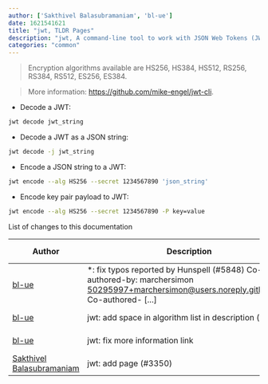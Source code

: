 ```yaml
---
author: ['Sakthivel Balasubramaniam', 'bl-ue']
date: 1621541621
title: "jwt, TLDR Pages"
description: "jwt, A command-line tool to work with JSON Web Tokens (JWTs)."
categories: "common"
---
```

> Encryption algorithms available are HS256, HS384, HS512, RS256, RS384, RS512, ES256, ES384.

> More information: <https://github.com/mike-engel/jwt-cli>.

- Decode a JWT:

```bash
jwt decode jwt_string
```

- Decode a JWT as a JSON string:

```bash
jwt decode -j jwt_string
```

- Encode a JSON string to a JWT:

```bash
jwt encode --alg HS256 --secret 1234567890 'json_string'
```

- Encode key pair payload to JWT:

```bash
jwt encode --alg HS256 --secret 1234567890 -P key=value
```
List of changes to this documentation


Author | Description | ISO 8601 Date | GitHub link
------|-----|-----|-----
[bl-ue](mailto:54780737+bl-ue@users.noreply.github.com) | *: fix typos reported by Hunspell (#5848) Co-authored-by: marchersimon <50295997+marchersimon@users.noreply.github.com> Co-authored- [...] | 2021-05-20T22:13:41 | [8ebd171d6f00](https://github.com/tldr-pages/tldr/commit/8ebd171d6f001698709fefc02b1fd5cc9f3a99c4)
[bl-ue](mailto:54780737+bl-ue@users.noreply.github.com) | jwt: add space in algorithm list in description (#5135) | 2021-01-11T17:14:01 | [c0ed70aa40f6](https://github.com/tldr-pages/tldr/commit/c0ed70aa40f665357cabe056f9d87d086dc0dbd8)
[bl-ue](mailto:54780737+bl-ue@users.noreply.github.com) | jwt: fix more information link | 2021-01-08T09:38:18 | [8f9e1a045290](https://github.com/tldr-pages/tldr/commit/8f9e1a045290da2cf3038194be4c2fb9b5a0c058)
[Sakthivel Balasubramaniam](mailto:8691700+ImShakthi@users.noreply.github.com) | jwt: add page (#3350) | 2019-10-09T17:59:16 | [83aef83efa2b](https://github.com/tldr-pages/tldr/commit/83aef83efa2b5aafb4d680ed178d412de1af3c8d)

